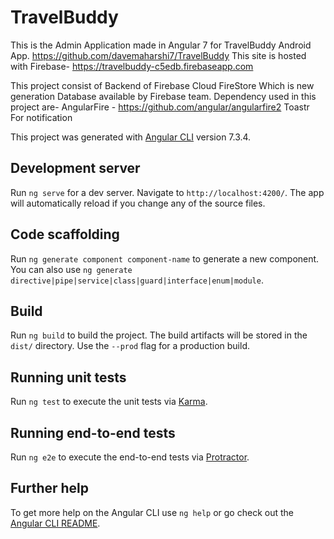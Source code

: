 # TravelBuddy
This is the Admin Application made in Angular 7 for TravelBuddy Android App. https://github.com/davemaharshi7/TravelBuddy
This site is hosted with Firebase-
https://travelbuddy-c5edb.firebaseapp.com

This project consist of Backend of Firebase Cloud FireStore Which is new generation Database available by Firebase team.
Dependency used in this project are-
AngularFire - https://github.com/angular/angularfire2
Toastr For notification


This project was generated with [Angular CLI](https://github.com/angular/angular-cli) version 7.3.4.

## Development server

Run `ng serve` for a dev server. Navigate to `http://localhost:4200/`. The app will automatically reload if you change any of the source files.

## Code scaffolding

Run `ng generate component component-name` to generate a new component. You can also use `ng generate directive|pipe|service|class|guard|interface|enum|module`.

## Build

Run `ng build` to build the project. The build artifacts will be stored in the `dist/` directory. Use the `--prod` flag for a production build.

## Running unit tests

Run `ng test` to execute the unit tests via [Karma](https://karma-runner.github.io).

## Running end-to-end tests

Run `ng e2e` to execute the end-to-end tests via [Protractor](http://www.protractortest.org/).

## Further help

To get more help on the Angular CLI use `ng help` or go check out the [Angular CLI README](https://github.com/angular/angular-cli/blob/master/README.md).
